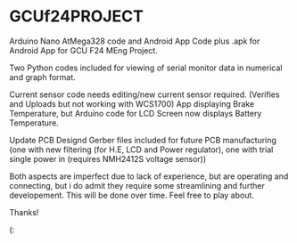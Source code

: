 # GCUf24PROJECT
Arduino Nano AtMega328 code and Android App Code plus .apk for Android App for GCU F24 MEng Project.

Two Python codes included for viewing of serial monitor data in numerical and graph format.

Current sensor code needs editing/new current sensor required. (Verifies and Uploads but not working with WCS1700)
App displaying Brake Temperature, but Arduino code for LCD Screen now displays Battery Temperature.

Update PCB Designd Gerber files included for future PCB manufacturing (one with new filtering (for H.E, LCD and Power regulator), one with trial single power in (requires NMH2412S voltage sensor))

Both aspects are imperfect due to lack of experience, but are operating and connecting, but i do admit they require some streamlining and further developement. This will be done over time. Feel free to play about.



Thanks!

(:
